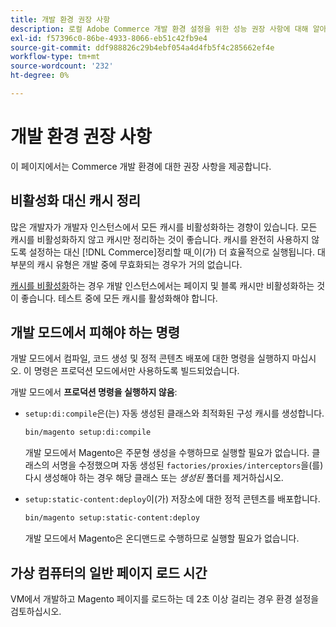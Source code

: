 ```yaml
---
title: 개발 환경 권장 사항
description: 로컬 Adobe Commerce 개발 환경 설정을 위한 성능 권장 사항에 대해 알아봅니다.
exl-id: f57396c0-86be-4933-8066-eb51c42fb9e4
source-git-commit: ddf988826c29b4ebf054a4d4fb5f4c285662ef4e
workflow-type: tm+mt
source-wordcount: '232'
ht-degree: 0%

---
```


# 개발 환경 권장 사항

이 페이지에서는 Commerce 개발 환경에 대한 권장 사항을 제공합니다.

## 비활성화 대신 캐시 정리

많은 개발자가 개발자 인스턴스에서 모든 캐시를 비활성화하는 경향이 있습니다. 모든 캐시를 비활성화하지 않고 캐시만 정리하는 것이 좋습니다. 캐시를 완전히 사용하지 않도록 설정하는 대신 [!DNL Commerce]정리할 때[ ](../configuration/cli/manage-cache.md#clean-and-flush-cache-types)이(가) 더 효율적으로 실행됩니다. 대부분의 캐시 유형은 개발 중에 무효화되는 경우가 거의 없습니다.

[캐시를 비활성화](../configuration/cli/manage-cache.md#enable-or-disable-cache-types)하는 경우 개발 인스턴스에서는 페이지 및 블록 캐시만 비활성화하는 것이 좋습니다. 테스트 중에 모든 캐시를 활성화해야 합니다.

## 개발 모드에서 피해야 하는 명령

개발 모드에서 컴파일, 코드 생성 및 정적 콘텐츠 배포에 대한 명령을 실행하지 마십시오. 이 명령은 프로덕션 모드에서만 사용하도록 빌드되었습니다.

개발 모드에서 **프로덕션 명령을 실행하지 않음**:

* `setup:di:compile`은(는) 자동 생성된 클래스와 최적화된 구성 캐시를 생성합니다.

  ```bash
  bin/magento setup:di:compile
  ```

  개발 모드에서 Magento은 주문형 생성을 수행하므로 실행할 필요가 없습니다. 클래스의 서명을 수정했으며 자동 생성된 `factories/proxies/interceptors`을(를) 다시 생성해야 하는 경우 해당 클래스 또는 _생성된_ 폴더를 제거하십시오.

* `setup:static-content:deploy`이(가) 저장소에 대한 정적 콘텐츠를 배포합니다.

  ```bash
  bin/magento setup:static-content:deploy
  ```

  개발 모드에서 Magento은 온디맨드로 수행하므로 실행할 필요가 없습니다.

## 가상 컴퓨터의 일반 페이지 로드 시간

VM에서 개발하고 Magento 페이지를 로드하는 데 2초 이상 걸리는 경우 환경 설정을 검토하십시오.
